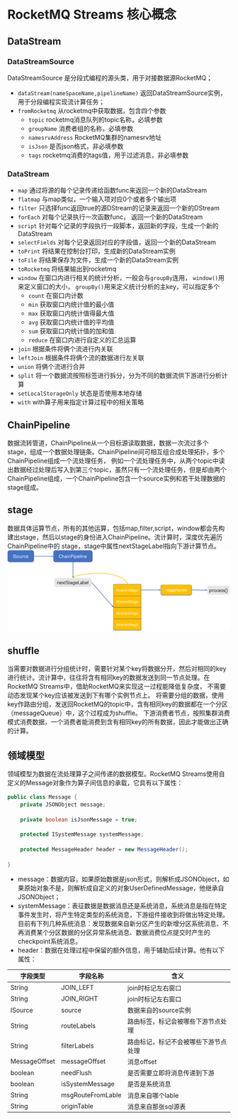 # RocketMQ Streams 核心概念

## DataStream
### DataStreamSource
DataStreamSource 是分段式编程的源头类，用于对接数据源RocketMQ；
+ ```dataStream(nameSpaceName,pipelineName)``` 返回DataStreamSource实例，用于分段编程实现流计算任务；
+ ```fromRocketmq``` 从rocketmq中获取数据，包含四个参数
    + ```topic``` rocketmq消息队列的topic名称，必填参数
    + ```groupName``` 消费者组的名称，必填参数
    + ```namesrvAddress``` RocketMQ集群的namesrv地址
    + ```isJson``` 是否json格式，非必填参数
    + ```tags``` rocketmq消费的tags值，用于过滤消息，非必填参数

### DataStream

+ ```map``` 通过将源的每个记录传递给函数func来返回一个新的DataStream
+ ```flatmap``` 与map类似，一个输入项对应0个或者多个输出项
+ ```filter``` 只选择func返回true的源DStream的记录来返回一个新的DStream
+ ```forEach``` 对每个记录执行一次函数func， 返回一个新的DataStream
+ ```script```  针对每个记录的字段执行一段脚本，返回新的字段，生成一个新的DataStream
+ ```selectFields``` 对每个记录返回对应的字段值，返回一个新的DataStream
+ ```toPrint``` 将结果在控制台打印，生成新的DataStream实例
+ ```toFile``` 将结果保存为文件，生成一个新的DataStream实例
+ ```toRocketmq``` 将结果输出到rocketmq
+ ```window``` 在窗口内进行相关的统计分析，一般会与```groupBy```连用， ```window()```用来定义窗口的大小， ```groupBy()```用来定义统计分析的主key，可以指定多个
    + ```count``` 在窗口内计数
    + ```min``` 获取窗口内统计值的最小值
    + ```max``` 获取窗口内统计值得最大值
    + ```avg``` 获取窗口内统计值的平均值
    + ```sum``` 获取窗口内统计值的加和值
    + ```reduce``` 在窗口内进行自定义的汇总运算
+ ```join``` 根据条件将俩个流进行内关联
+ ```leftJoin``` 根据条件将俩个流的数据进行左关联
+ ```union``` 将俩个流进行合并
+ ```split``` 将一个数据流按照标签进行拆分，分为不同的数据流供下游进行分析计算
+ ```setLocalStorageOnly``` 状态是否使用本地存储
+ ```with``` with算子用来指定计算过程中的相关策略

## ChainPipeline
数据流转管道，ChainPipeline从一个目标源读取数据，数据一次流过多个stage，组成一个数据处理链条。ChainPipeline间可相互组合成处理拓扑，多个ChainPipeline组成一个流处理任务，
例如一个流处理任务中，从两个topic中读出数据经过处理后写入到第三个topic，虽然只有一个流处理任务，但是却由两个ChainPipeline组成，一个ChainPipeline包含一个source实例和若干处理数据的stage组成。

## stage
数据具体运算节点，所有的其他运算，包括map,filter,script，window都会先构建出stage，然后以stage的身份进入ChainPipeline。流计算时，深度优先遍历ChainPipeline中的
stage，stage中属性nextStageLabel指向下游计算节点。
![img_2.png](../picture/33rocketmq-streams/stage.png)
## shuffle
当需要对数据进行分组统计时，需要针对某个key将数据分开，然后对相同的key进行统计。流计算中，往往将含有相同key的数据发送到同一节点处理。在RocketMQ Streams中，借助RocketMQ来实现这一过程能降低复杂度，
不需要动态发现某个key应该被发送到下有哪个实例节点上。
将需要分组的数据，使用key作路由分组，发送回RocketMQ的topic中，含有相同key的数据都在一个分区（messageQueue）中，这个过程成为shuffle。
下游消费者节点，按照集群消费模式消费数据，一个消费者能消费到含有相同key的所有数据，因此才能做出正确的计算。

## 领域模型
领域模型为数据在流处理算子之间传递的数据模型。RocketMQ Streams使用自定义的Message对象作为算子间信息的承载，它具有以下属性：
```java
public class Message {
	private JSONObject message;

    private boolean isJsonMessage = true;

    protected ISystemMessage systemMessage;

    protected MessageHeader header = new MessageHeader();
    
}
```

- message：数据内容，如果原始数据是json形式，则解析成JSONObject，如果原始对象不是，则解析成自定义的对象UserDefinedMessage，他继承自JSONObject；
- systemMessage：表征数据是数据消息还是系统消息，系统消息是指在特定事件发生时，将产生特定类型的系统消息，下游组件接收到将做出特定处理。目前有下列几种系统消息：发现数据来自新分区产生的新增分区系统消息、不再消费某个分区数据的分区异常系统消息、数据消费位点提交时产生的checkpoint系统消息。
- header：数据在处理过程中保留的额外信息，用于辅助后续计算。他有以下属性：

|  字段类型   | 字段名称  |   含义   |
|  ----  | ----  |-----|
| String  | JOIN_LEFT | join时标记左右窗口|
| String  | JOIN_RIGHT | join时标记左右窗口|
|ISource |source | 数据来自的source实例|
| String| routeLabels| 路由标签，标记会被哪些下游节点处理|
| String| filterLabels|路由标记，标记不会被哪些下游节点处理|
|MessageOffset | messageOffset|消息offset|
|boolean |needFlush |是否需要立即将消息传递到下游|
| boolean| isSystemMessage|是否是系统消息|
|String | msgRouteFromLable|消息来自哪个lable|
|String |originTable |消息来自那张sql源表|
